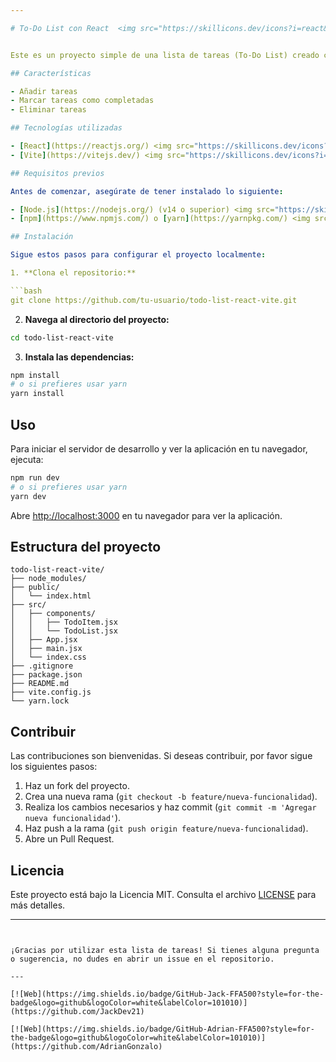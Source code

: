 ```yaml
---

# To-Do List con React  <img src="https://skillicons.dev/icons?i=react&perline=14" /> y Vite <img src="https://skillicons.dev/icons?i=vite&perline=14" /> <img src="https://upload.wikimedia.org/wikipedia/commons/thumb/6/6a/Icons8_flat_todo_list.svg/768px-Icons8_flat_todo_list.svg.png" alt="To-Do List Icon" width="100">


Este es un proyecto simple de una lista de tareas (To-Do List) creado con React y Vite. El objetivo de este proyecto es proporcionar una interfaz interactiva donde los usuarios puedan agregar, marcar como completadas y eliminar tareas.

## Características

- Añadir tareas
- Marcar tareas como completadas
- Eliminar tareas

## Tecnologías utilizadas

- [React](https://reactjs.org/) <img src="https://skillicons.dev/icons?i=react&perline=10" width="30" />
- [Vite](https://vitejs.dev/) <img src="https://skillicons.dev/icons?i=vite&perline=10" width="30" />

## Requisitos previos

Antes de comenzar, asegúrate de tener instalado lo siguiente:

- [Node.js](https://nodejs.org/) (v14 o superior) <img src="https://skillicons.dev/icons?i=nodejs&perline=10" width="30" />
- [npm](https://www.npmjs.com/) o [yarn](https://yarnpkg.com/) <img src="https://skillicons.dev/icons?i=npm&perline=10" width="30" /> <img src="https://skillicons.dev/icons?i=yarn&perline=10" width="30" />

## Instalación

Sigue estos pasos para configurar el proyecto localmente:

1. **Clona el repositorio:**

```bash
git clone https://github.com/tu-usuario/todo-list-react-vite.git
```

2. **Navega al directorio del proyecto:**

```bash
cd todo-list-react-vite
```

3. **Instala las dependencias:**

```bash
npm install
# o si prefieres usar yarn
yarn install
```

## Uso

Para iniciar el servidor de desarrollo y ver la aplicación en tu navegador, ejecuta:

```bash
npm run dev
# o si prefieres usar yarn
yarn dev
```

Abre [http://localhost:3000](http://localhost:3000) en tu navegador para ver la aplicación.

## Estructura del proyecto

```plaintext
todo-list-react-vite/
├── node_modules/
├── public/
│   └── index.html
├── src/
│   ├── components/
│   │   ├── TodoItem.jsx
│   │   └── TodoList.jsx
│   ├── App.jsx
│   ├── main.jsx
│   └── index.css
├── .gitignore
├── package.json
├── README.md
├── vite.config.js
└── yarn.lock
```

## Contribuir

Las contribuciones son bienvenidas. Si deseas contribuir, por favor sigue los siguientes pasos:

1. Haz un fork del proyecto.
2. Crea una nueva rama (`git checkout -b feature/nueva-funcionalidad`).
3. Realiza los cambios necesarios y haz commit (`git commit -m 'Agregar nueva funcionalidad'`).
4. Haz push a la rama (`git push origin feature/nueva-funcionalidad`).
5. Abre un Pull Request.

## Licencia

Este proyecto está bajo la Licencia MIT. Consulta el archivo [LICENSE](LICENSE) para más detalles.

---
```


¡Gracias por utilizar esta lista de tareas! Si tienes alguna pregunta o sugerencia, no dudes en abrir un issue en el repositorio.

---

[![Web](https://img.shields.io/badge/GitHub-Jack-FFA500?style=for-the-badge&logo=github&logoColor=white&labelColor=101010)](https://github.com/JackDev21)

[![Web](https://img.shields.io/badge/GitHub-Adrian-FFA500?style=for-the-badge&logo=github&logoColor=white&labelColor=101010)](https://github.com/AdrianGonzalo)
